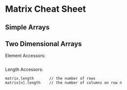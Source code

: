 # Matrix Cheat Sheet

## Simple Arrays


## Two Dimensional Arrays

Element Accessors:
```

```

Length Accessors:
```
matrix.length       // the number of rows
matrix[n].length    // the number of columns on row n
```